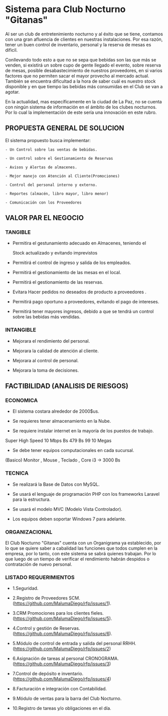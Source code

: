 # Sistema para Club Nocturno "Gitanas"

 Al ser un club de entretenimiento nocturno y al éxito que se tiene, contamos con una gran afluencia de clientes en nuestras instalaciones. Por esa razón, tener un buen control de inventario, personal y la reserva de mesas es dificil.

 Conllevando todo esto a que no se sepa que bebidas son las que más se venden, si existirá un sobre cupo de gente llegado el evento, sobre reserva de mesas, posible desabastecimiento de nuestros proveedores, en si varios factores que no permiten sacar el mayor provecho al mercado actual. También se encuentra dificultad a la hora de saber cuál es nuestro stock disponible y en que tiempo las bebidas más consumidas en el Club se van a agotar.

 En la actualidad, mas específicamente en la ciudad de La Paz, no se cuenta con ningún sistema de información en el ámbito de los clubes nocturnos. Por lo cual la implementación de este sería una innovación en este rubro.


## PROPUESTA GENERAL DE SOLUCION

El sistema propuesto busca implementar:

	- Un Control sobre las ventas de bebidas.

	- Un control sobre el Gestionamiento de Reservas 

	- Avisos y Alertas de almacenes.

	- Mejor manejo con Atención al Cliente(Promociones) 

	- Control del personal interno y externo.
	
	- Reportes (almacén, libro mayor, libro menor)
	
	- Comunicación con los Proveedores
	
## VALOR PAR EL NEGOCIO

### TANGIBLE

 - Permitira el gestunamiento adecuado en Almacenes, teniendo el    

   Stock actualizado y evitando imprevistos 

 - Permitirá el control de ingreso y salida de los empleados.

 - Permitirá el gestionamiento de las mesas en el local.

 - Permitirá el gestionamiento de las reservas.

 - Evitara Hacer pedidos no deseados de producto a proveedores .

 - Permitirá pago oportuno a proveedores, evitando el pago de    intereses.

 - Permitirá tener mayores ingresos, debido a que se tendrá un control sobre las bebidas más vendidas.
 
### INTANGIBLE

 - Mejorara el rendimiento del personal.

 - Mejorara la calidad de atención al cliente.
 
 - Mejorara al control de personal.
 
 - Mejorara la toma de decisiones.


## FACTIBILIDAD (ANALISIS DE RIESGOS)

### ECONOMICA

 - El sistema costara alrededor de 2000$us.

 - Se requieres tener almacenamiento en la Nube. 
>
 - Se requiere instalar internet en la mayoría de los puestos de trabajo.

 

 Super High Speed      10 Mbps          Bs 479         Bs 99
    10 Megas 

 - Se debe tener equipos computacionales en cada sucursal.

 (Basico)  Monitor , Mouse , Teclado , Core i3  -> 3000 Bs 
 
### TECNICA

 - Se realizará la Base de Datos con MySQL.

 - Se usará el lenguaje de programación PHP con los frameworks Laravel para la estructura.

 - Se usará el modelo MVC (Modelo Vista Controlador).

 - Los equipos deben soportar Windows 7 para adelante. 


### ORGANIZACIONAL

 El Club Nocturno "Gitanas" cuenta con un Organigrama ya establecido, por lo que se quiere saber a cabalidad las funciones que todos cumplen en la empresa, por lo tanto, con este sistema se sabrá quienes trabajan. Por lo que luego de un tiempo de verificar el rendimiento habrán despidos o contratación de nuevo personal.
  
 
### LISTADO REQUERIMIENTOS

- 1.Seguridad.

- 2.Registro de Proveedores SCM.
  (https://github.com/MalumaDiego/rfp/issues/1).

- 3.CRM Promociones para los clientes fieles.
  (https://github.com/MalumaDiego/rfp/issues/5).

- 4.Control y gestión de Reservas.
  (https://github.com/MalumaDiego/rfp/issues/6).

- 5.Módulo de control de entrada y salida del personal RRHH.
  (https://github.com/MalumaDiego/rfp/issues/2)

- 6.Asignación de tareas al personal CRONOGRAMA.
  (https://github.com/MalumaDiego/rfp/issues/3)

- 7.Control de depósito e inventario.
  (https://github.com/MalumaDiego/rfp/issues/4)

- 8.Facturación e integración con Contabilidad.

- 9.Módulo de ventas para la barra del Club Nocturno.

- 10.Registro de tareas y/o obligaciones en el día.

